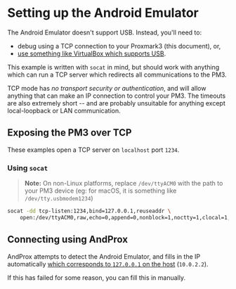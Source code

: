 # Setting up the Android Emulator

The Android Emulator doesn't support USB.  Instead, you'll need to:

- debug using a TCP connection to your Proxmark3 (this document), or,
- [use something like VirtualBox which supports USB](./virtualbox.md).

This example is written with `socat` in mind, but should work with anything which can run a TCP
server which redirects all communications to the PM3.

TCP mode has _no transport security or authentication_, and will allow anything that can make an IP
connection to control your PM3.  The timeouts are also extremely short -- and are probably
unsuitable for anything except local-loopback or LAN communication.

## Exposing the PM3 over TCP

These examples open a TCP server on `localhost` port `1234`.

### Using `socat`

> **Note:** On non-Linux platforms, replace `/dev/ttyACM0` with the path to your PM3 device
> (eg: for macOS, it is something like `/dev/tty.usbmodem1234`)

```sh
socat -dd tcp-listen:1234,bind=127.0.0.1,reuseaddr \
    open:/dev/ttyACM0,raw,echo=0,append=0,nonblock=1,noctty=1,clocal=1,cs8,ixoff=0,ixon=0
```

## Connecting using AndProx

AndProx attempts to detect the Android Emulator, and fills in the IP automatically [which
corresponds to `127.0.0.1` on the host][emu-netaddr] (`10.0.2.2`).

If this has failed for some reason, you can fill this in manually.


[emu-netaddr]: https://developer.android.com/studio/run/emulator-networking#networkaddresses